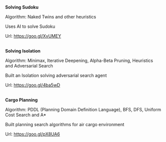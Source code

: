 <b>Solving Sudoku</b>

Algorithm: Naked Twins and other heuristics

Uses AI to solve Sudoku

Url: https://goo.gl/XvUMEY
<br /> <br />


<b>Solving Isolation</b>

Algorithm: Minimax, Iterative Deepening, Alpha-Beta Pruning, Heuristics and Adversarial Search

Built an Isolation solving adversarial search agent

Url: https://goo.gl/4ba5wD
<br /> <br />


<b>Cargo Planning</b>

Algorithm: PDDL (Planning Domain Definition Language), BFS, DFS, Uniform Cost Search and A*

Built planning search algorithms for air cargo environment

Url: https://goo.gl/pX8UA6
<br /> <br />

